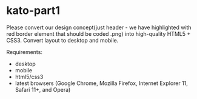 # kato-part1

Please convert our design concept(just header - we have highlighted with red border element that should be coded .png) 
into high-quality HTML5 + CSS3. Convert layout to desktop and mobile.

Requirements:
- desktop
- mobile
- html5/css3
- latest browsers (Google Chrome, Mozilla Firefox, Internet Explorer 11, Safari 11+, and Opera)
